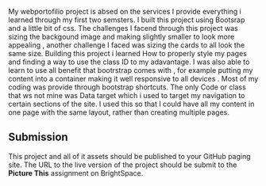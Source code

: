 My webportofilio project is absed on the services I provide everything i learned through my first two semsters. I built this project using Bootsrap and a little bit of css. The challenges I facend through this project was sizing the backgound image and making slightly smaller to look more appealing , another challenge I faced was sizing the cards to all look the same size.
Building this project i learned How to properly style my pages and finding a way to use the class ID to my adavantage. I was also able to learn to use all benefit that bootrstrap comes with , for example putting my content into a container making it well responsive to all devices .
Most of my coding was provide through bootstrap shortcuts. The only Code or class that ws not mine was Data target which i used to target my navigation to certain sections of the site. I used this so that I could have all my content in one page with the same layout, rather than creating multiple pages.


## Submission
This project and all of it assets should be published to your GitHub paging site. The URL to the live version of the project should be submit to the **Picture This** assignment on BrightSpace.
